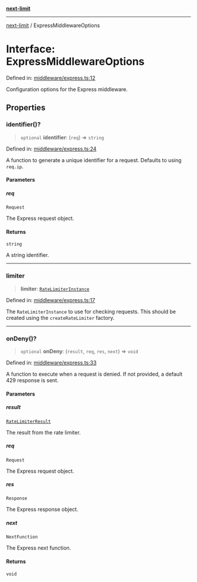 [**next-limit**](../README.md)

***

[next-limit](../README.md) / ExpressMiddlewareOptions

# Interface: ExpressMiddlewareOptions

Defined in: [middleware/express.ts:12](https://github.com/saoudi-h/next-limit/blob/e55bcaec4bc22b5051fbf08bd667233196a14fd8/src/middleware/express.ts#L12)

Configuration options for the Express middleware.

## Properties

### identifier()?

> `optional` **identifier**: (`req`) => `string`

Defined in: [middleware/express.ts:24](https://github.com/saoudi-h/next-limit/blob/e55bcaec4bc22b5051fbf08bd667233196a14fd8/src/middleware/express.ts#L24)

A function to generate a unique identifier for a request.
Defaults to using `req.ip`.

#### Parameters

##### req

`Request`

The Express request object.

#### Returns

`string`

A string identifier.

***

### limiter

> **limiter**: [`RateLimiterInstance`](RateLimiterInstance.md)

Defined in: [middleware/express.ts:17](https://github.com/saoudi-h/next-limit/blob/e55bcaec4bc22b5051fbf08bd667233196a14fd8/src/middleware/express.ts#L17)

The `RateLimiterInstance` to use for checking requests.
This should be created using the `createRateLimiter` factory.

***

### onDeny()?

> `optional` **onDeny**: (`result`, `req`, `res`, `next`) => `void`

Defined in: [middleware/express.ts:33](https://github.com/saoudi-h/next-limit/blob/e55bcaec4bc22b5051fbf08bd667233196a14fd8/src/middleware/express.ts#L33)

A function to execute when a request is denied.
If not provided, a default 429 response is sent.

#### Parameters

##### result

[`RateLimiterResult`](RateLimiterResult.md)

The result from the rate limiter.

##### req

`Request`

The Express request object.

##### res

`Response`

The Express response object.

##### next

`NextFunction`

The Express next function.

#### Returns

`void`
